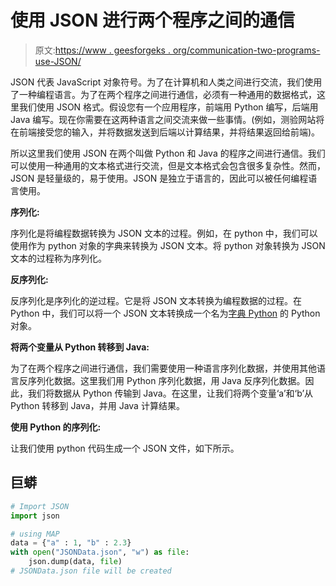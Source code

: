 # 使用 JSON 进行两个程序之间的通信

> 原文:[https://www . geesforgeks . org/communication-two-programs-use-JSON/](https://www.geeksforgeeks.org/communication-between-two-programs-using-json/)

JSON 代表 JavaScript 对象符号。为了在计算机和人类之间进行交流，我们使用了一种编程语言。为了在两个程序之间进行通信，必须有一种通用的数据格式，这里我们使用 JSON 格式。假设您有一个应用程序，前端用 Python 编写，后端用 Java 编写。现在你需要在这两种语言之间交流来做一些事情。(例如，测验网站将在前端接受您的输入，并将数据发送到后端以计算结果，并将结果返回给前端)。

所以这里我们使用 JSON 在两个叫做 Python 和 Java 的程序之间进行通信。我们可以使用一种通用的文本格式进行交流，但是文本格式会包含很多复杂性。然而，JSON 是轻量级的，易于使用。JSON 是独立于语言的，因此可以被任何编程语言使用。

**序列化:**

序列化是将编程数据转换为 JSON 文本的过程。例如，在 python 中，我们可以使用作为 python 对象的字典来转换为 JSON 文本。将 python 对象转换为 JSON 文本的过程称为序列化。

**反序列化:**

反序列化是序列化的逆过程。它是将 JSON 文本转换为编程数据的过程。在 Python 中，我们可以将一个 JSON 文本转换成一个名为[字典 Python](https://www.geeksforgeeks.org/python-dictionary/) 的 Python 对象。

**将两个变量从 Python 转移到 Java:**

为了在两个程序之间进行通信，我们需要使用一种语言序列化数据，并使用其他语言反序列化数据。这里我们用 Python 序列化数据，用 Java 反序列化数据。因此，我们将数据从 Python 传输到 Java。在这里，让我们将两个变量‘a’和‘b’从 Python 转移到 Java，并用 Java 计算结果。

**使用 Python 的序列化:**

让我们使用 python 代码生成一个 JSON 文件，如下所示。

## 巨蟒

```py
# Import JSON 
import json

# using MAP
data = {"a" : 1, "b" : 2.3}
with open("JSONData.json", "w") as file:
    json.dump(data, file)
# JSONData.json file will be created
```